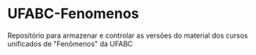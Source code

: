 # UFABC-Fenomenos
Repositório para armazenar e controlar as versões do material dos cursos unificados de "Fenômenos" da UFABC
